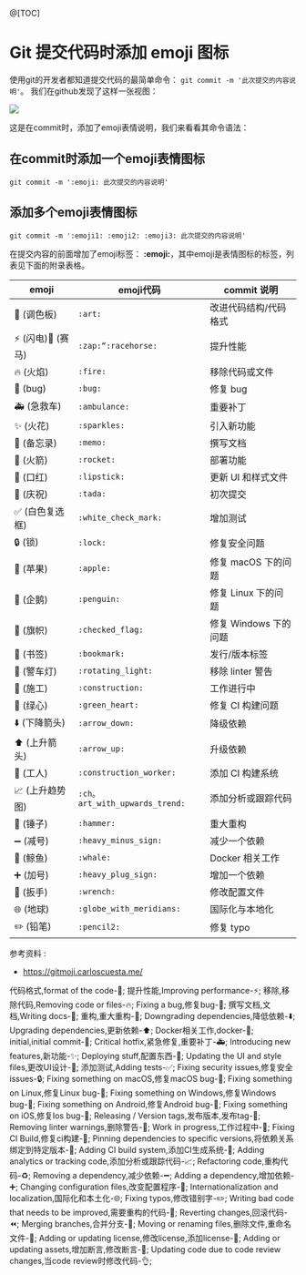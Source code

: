 @[TOC]
# Git 提交代码时添加 emoji 图标

使用git的开发者都知道提交代码的最简单命令： ```git commit -m '此次提交的内容说明'```。
我们在github发现了这样一张视图：

![](1-git-emoji.png)

这是在commit时，添加了emoji表情说明，我们来看看其命令语法：


## 在commit时添加一个emoji表情图标
```git
git commit -m ':emoji: 此次提交的内容说明'
```

## 添加多个emoji表情图标

```git
git commit -m ':emoji1: :emoji2: :emoji3: 此次提交的内容说明'
```

在提交内容的前面增加了emoji标签：  **:emoji:**，其中emoji是表情图标的标签，列表见下面的附录表格。

|emoji|	emoji代码	|commit 说明
|----|----|----|
|:art: (调色板)|	```:art:```	|改进代码结构/代码格式
|:zap: (闪电):racehorse: (赛马)|	```:zap:“:racehorse:```	|提升性能
|:fire: (火焰)|	```:fire:```|	移除代码或文件
|:bug: (bug)|	```:bug:```	|修复 bug
|:ambulance: (急救车)|	```:ambulance:```|	重要补丁
|:sparkles: (火花)|	```:sparkles:```	|引入新功能
|:memo: (备忘录)	|```:memo:```	|撰写文档
|:rocket: (火箭)	|```:rocket:```	|部署功能
|:lipstick: (口红)	|```:lipstick:```	|更新 UI 和样式文件
|:tada: (庆祝)	|```:tada:```	|初次提交
|:white_check_mark: (白色复选框)	|```:white_check_mark:```	|增加测试
|:lock: (锁)	|```:lock:```	|修复安全问题
|:apple: (苹果)	|```:apple:```|	修复 macOS 下的问题
|:penguin: (企鹅)|	```:penguin:```|	修复 Linux 下的问题
|:checkered_flag: (旗帜)|	```:checked_flag:```	|修复 Windows 下的问题
|:bookmark: (书签)|	```:bookmark:```	|发行/版本标签
|:rotating_light: (警车灯)|	```:rotating_light:```	|移除 linter 警告
|:construction: (施工)|	```:construction:```	|工作进行中
|:green_heart: (绿心)	|```:green_heart:```	|修复 CI 构建问题
|:arrow_down: (下降箭头)	|```:arrow_down:```	|降级依赖
|:arrow_up: (上升箭头)|	```:arrow_up:```	|升级依赖
|:construction_worker: (工人)|	```:construction_worker:```	|添加 CI 构建系统
|:chart_with_upwards_trend: (上升趋势图)|	```:ch。art_with_upwards_trend:```	|添加分析或跟踪代码
|:hammer: (锤子)|	```:hammer:```	|重大重构
|:heavy_minus_sign: (减号)|	```:heavy_minus_sign:```|	减少一个依赖
|:whale: (鲸鱼)	|```:whale:```	|Docker 相关工作
|:heavy_plus_sign: (加号)|	```:heavy_plug_sign:```	|增加一个依赖
|:wrench: (扳手)	|```:wrench:```	|修改配置文件
|:globe_with_meridians: (地球)|	```:globe_with_meridians:```|	国际化与本地化
|:pencil2: (铅笔)|	```:pencil2:```|	修复 typo


参考资料 :

- https://gitmoji.carloscuesta.me/

代码格式,format of the code-🎨;
提升性能,Improving performance-⚡️;
移除,移除代码,Removing code or files-🔥;
Fixing a bug,修复bug-🐛;
撰写文档,文档,Writing docs-📝;
重构,重大重构-🔨;
Downgrading dependencies,降低依赖-⬇️;
Upgrading dependencies,更新依赖-⬆️;
Docker相关工作,docker-🐳;
initial,initial commit-🎉;
Critical hotfix,紧急修复,重要补丁-🚑;
Introducing new features,新功能-✨;
Deploying stuff,配置东西-🚀;
Updating the UI and style files,更改UI设计-💄;
添加测试,Adding tests-✅;
Fixing security issues,修复安全issues-🔒;
Fixing something on macOS,修复macOS bug-🍎;
Fixing something on Linux,修复Linux bug-🐧;
Fixing something on Windows,修复Windows bug-🏁;
Fixing something on Android,修复Android bug-🤖;
Fixing something on iOS,修复Ios bug-🍏;
Releasing / Version tags,发布版本,发布tag-🔖;
Removing linter warnings,删除警告-🚨;
Work in progress,工作过程中-🚧;
Fixing CI Build,修复ci构建-💚;
Pinning dependencies to specific versions,将依赖关系绑定到特定版本-📌;
Adding CI build system,添加CI生成系统-👷;
Adding analytics or tracking code,添加分析或跟踪代码-📈;
Refactoring code,重构代码-♻️;
Removing a dependency,减少依赖-➖;
Adding a dependency,增加依赖-➕;
Changing configuration files,改变配置程序-🔧;
Internationalization and localization,国际化和本土化-🌐;
Fixing typos,修改错别字-✏️;
Writing bad code that needs to be improved,需要重构的代码-💩;
Reverting changes,回滚代码-⏪;
Merging branches,合并分支-🔀;
Moving or renaming files,删除文件,重命名文件-🚚;
Adding or updating license,修改license,添加license-📄;
Adding or updating assets,增加断言,修改断言-🍱;
Updating code due to code review changes,当code review时修改代码-👌;